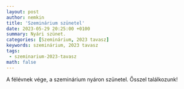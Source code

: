 ```yaml
---
layout: post
author: nemkin
title: 'Szeminárium szünetel'
date: 2023-05-29 20:25:00 +0100
summary: Nyári szünet.
categories: [Szeminárium, 2023 tavasz]
keywords: szeminárium, 2023 tavasz
tags:
 - szeminarium-2023-tavasz
math: false
---
```


A félévnek vége, a szeminárium nyáron szünetel. Ősszel találkozunk!
